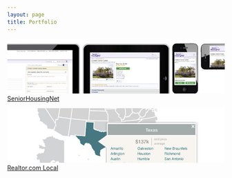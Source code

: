 ```yaml
---
layout: page
title: Portfolio
---
```

<a href="/portfolio/shn/"><img src="/assets/shn.jpg">SeniorHousingNet</a>

<a href="/portfolio/rdc_local/"><img src="/assets/rdc_local.jpg">Realtor.com Local</a>